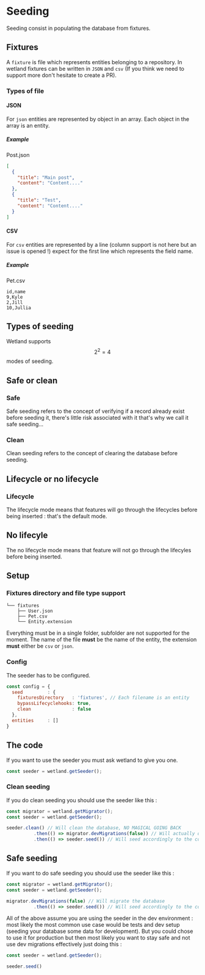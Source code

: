 # Seeding

Seeding consist in populating the database from fixtures.

## Fixtures

A `fixture` is file which represents entities belonging to a repository.
In wetland fixtures can be written in `JSON` and `csv` (If you think we need to support more don't hesitate to create a PR).

### Types of file

#### JSON

For `json` entities are represented by object in an array. Each object in the array is an entity.

##### Example

Post.json
```json
[
  {
    "title": "Main post",
    "content": "Content...."
  },
  {
    "title": "Test",
    "content": "Content...."
  }
]
```

#### CSV

For `csv` entities are represented by a line (column support is not here but an issue is opened !) expect for the first line which represents the field name.

##### Example

Pet.csv
```csv
id,name
9,Kyle
2,Jill
10,Jullia
```

## Types of seeding

Wetland supports $$2^2 = 4$$ modes of seeding.

## Safe or clean

### Safe

Safe seeding refers to the concept of verifying if a record already exist before seeding it, there's little risk associated with it that's why we call it safe seeding...

### Clean
Clean seeding refers to the concept of clearing the database before seeding.

## Lifecycle or no lifecycle

### Lifecycle

The lifecycle mode means that features will go through the lifecycles before being inserted : that's the default mode.

## No lifecyle

The no lifecycle mode means that feature will not go through the lifecyles before being inserted.


## Setup

### Fixtures directory and file type support

```
└── fixtures 
    ├── User.json
    ├── Pet.csv
    └── Entity.extension
```

Everything must be in a single folder, subfolder are not supported for the moment.
The name of the file **must** be the name of the entity, the extension **must** either be `csv` or `json`.

### Config

The seeder has to be configured.

```js
const config = {
  seed         : {
    fixturesDirectory   : 'fixtures', // Each filename is an entity
    bypassLifecyclehooks: true,
    clean               : false
  },
  entities     : []
}
```

## The code

If you want to use the seeder you must ask wetland to give you one.

```js
const seeder = wetland.getSeeder();
```

### Clean seeding

If you do clean seeding you should use the seeder like this :

```js
const migrator = wetland.getMigrator();
const seeder = wetland.getSeeder();

seeder.clean() // Will clean the database, NO MAGICAL GOING BACK
          .then(() => migrator.devMigrations(false)) // Will actually do the migrations : needed here because the clean method wipes the database entirely
          .then(() => seeder.seed()) // Will seed accordingly to the configuration you gave wetland
```

## Safe seeding

If you want to do safe seeding you should use the seeder like this :

```js
const migrator = wetland.getMigrator();
const seeder = wetland.getSeeder();

migrator.devMigrations(false) // Will migrate the database
          .then(() => seeder.seed()) // Will seed accordingly to the configuration you gave wetland
```

All of the above assume you are using the seeder in the dev environment : most likely the most common use case would be tests and dev setup (seeding your database some data for development). But you could chose to use it for production but then most likely you want to stay safe and not use dev migrations effectively just doing this :

```js
const seeder = wetland.getSeeder();

seeder.seed()
```
